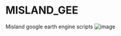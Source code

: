 # MISLAND_GEE
Misland google earth engine scripts
![image](https://user-images.githubusercontent.com/17202924/123996492-0da4ce80-d9d8-11eb-9f24-24b6ae758a0f.png)

